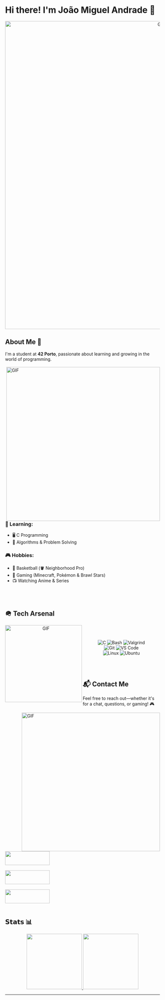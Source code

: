# Hi there! I'm João Miguel Andrade 👋
<div align="center">
  <img width="1000" alt="GIF" src="https://github.com/user-attachments/assets/12da01df-29b4-4f2a-9164-4f4dd9193b78"/> 
</div>

## About Me 🚀  

I'm a student at **42 Porto**, passionate about learning and growing in the world of programming.  
<br>
<img hight="400" width="500" alt="GIF" align="right" src="https://github.com/user-attachments/assets/f72b977d-2e4f-403e-8a10-a17158de9534">

### 🎯 Learning:  
  - 🖥️ C Programming  
  - 🧮 Algorithms & Problem Solving  

### 🎮 Hobbies:  
  - 🏀 Basketball (🪣 Neighborhood Pro)  
  - 👾 Gaming (Minecraft, Pokémon & Brawl Stars)  
  - 📺 Watching Anime & Series  
<br>
<br>

## 🪖 Tech Arsenal

<div align="center">
  <img hight="350" width="250" alt="GIF" align="left" src="https://github.com/user-attachments/assets/aea8f951-d598-4621-adcf-f22e16d02e5b"/> 
  <br>
  <br>
  
  ![C](https://img.shields.io/badge/-C-%2300599C?style=flat-square&logo=c&logoColor=ffffff)
  ![Bash](https://img.shields.io/badge/-Bash-%23121011?style=flat-square&logo=gnu-bash&logoColor=white)
  ![Valgrind](https://img.shields.io/badge/-Valgrind-%23614833?style=flat-square&logo=valgrind&logoColor=white)  
  ![Git](https://img.shields.io/badge/-Git-%23F05032?style=flat-square&logo=git&logoColor=ffffff)
  ![VS Code](https://img.shields.io/badge/-VSCode-%23007ACC?style=flat-square&logo=visual-studio-code)  
  ![Linux](https://img.shields.io/badge/-Linux-%23FCC624?style=flat-square&logo=linux&logoColor=000000)
  ![Ubuntu](https://img.shields.io/badge/-Ubuntu-%23E95420?style=flat-square&logo=ubuntu&logoColor=ffffff)  
</div>
<br>
<br>

## 📬 Contact Me  

Feel free to reach out—whether it's for a chat, questions, or gaming! 🎮  

<img hight="250" width="450" alt="GIF" align="right" src="https://github.com/user-attachments/assets/0fb4a595-c449-4342-9ff6-f98d2f49390c">
<br>
<a href="mailto:joao2005andrade@gmail.com">
  <img src="https://img.shields.io/badge/-Gmail-%23D14836?style=for-the-badge&logo=gmail&logoColor=ffffff" style="width: 145px; height: 45px;"/>
</a>
<br>
<br>
<a href="https://www.linkedin.com/in/jo%C3%A3o-andrade-4a079a28a/">
  <img src="https://img.shields.io/badge/-LinkedIn-%230A66C2?style=for-the-badge&logo=linkedin&logoColor=ffffff" style="width: 145px; height: 45px;"/>
</a>
<br>
<br>
<a href="https://discord.com/users/689497718393143319">
  <img src="https://img.shields.io/badge/-Discord-%235865F2?style=for-the-badge&logo=discord&logoColor=ffffff" style="width: 145px; height: 45px;"/>
</a>
<br>
<br>



## 𝗦𝘁𝗮𝘁𝘀 📊  

<div align="center">
  <a href="https://github.com/andrade950">
    <img height="180px" src="https://github-readme-stats.vercel.app/api?username=andrade950&show_icons=true&theme=dark" />
  </a>
  <a href="https://github.com/andrade950">
    <img height="180px" src="https://github-readme-stats.vercel.app/api/top-langs/?username=andrade950&layout=compact&theme=dark" />
  </a>
</div>

---

